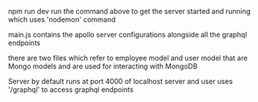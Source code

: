 npm run dev
run the command above to get the server started and running which uses 'nodemon' command

main.js contains the apollo server configurations alongside all the graphql endpoints

there are two files which refer to employee model and user model that are Mongo models and are used for interacting with MongoDB

Server by default runs at port 4000 of localhost server and user uses '/graphql' to access graphql endpoints
